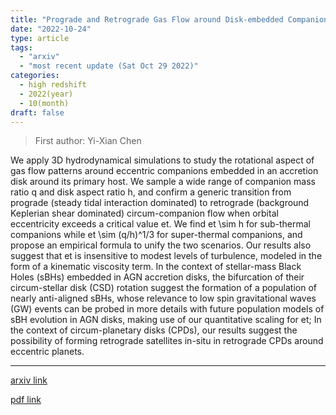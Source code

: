 ```yaml
---
title: "Prograde and Retrograde Gas Flow around Disk-embedded Companions: Dependence on Eccentricity, Mass and Disk Properties"
date: "2022-10-24"
type: article
tags:
  - "arxiv"
  - "most recent update (Sat Oct 29 2022)"
categories:
  - high redshift
  - 2022(year)
  - 10(month)
draft: false
---
```


> First author: Yi-Xian Chen

 We apply 3D hydrodynamical simulations to study the rotational aspect of gas
flow patterns around eccentric companions embedded in an accretion disk around
its primary host. We sample a wide range of companion mass ratio q and disk
aspect ratio h, and confirm a generic transition from prograde (steady tidal
interaction dominated) to retrograde (background Keplerian shear dominated)
circum-companion flow when orbital eccentricity exceeds a critical value et. We
find et \sim h for sub-thermal companions while et \sim (q/h)^1/3 for
super-thermal companions, and propose an empirical formula to unify the two
scenarios. Our results also suggest that et is insensitive to modest levels of
turbulence, modeled in the form of a kinematic viscosity term. In the context
of stellar-mass Black Holes (sBHs) embedded in AGN accretion disks, the
bifurcation of their circum-stellar disk (CSD) rotation suggest the formation
of a population of nearly anti-aligned sBHs, whose relevance to low spin
gravitational waves (GW) events can be probed in more details with future
population models of sBH evolution in AGN disks, making use of our quantitative
scaling for et; In the context of circum-planetary disks (CPDs), our results
suggest the possibility of forming retrograde satellites in-situ in retrograde
CPDs around eccentric planets.

---
[arxiv link](http://arxiv.org/abs/2210.13204v1)

[pdf link](http://arxiv.org/pdf/2210.13204v1)